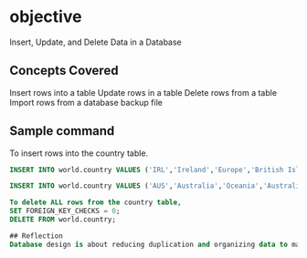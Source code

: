 # objective
Insert, Update, and Delete Data in a Database
## Concepts Covered
Insert rows into a table
Update rows in a table
Delete rows from a table
Import rows from a database backup file

## Sample command
To insert rows into the country table.
```sql
INSERT INTO world.country VALUES ('IRL','Ireland','Europe','British Islands',70273.00,1921,3775100,76.8,75921.00,73132.00,'Ireland/Éire','Republic',1447,'IE');

INSERT INTO world.country VALUES ('AUS','Australia','Oceania','Australia and New Zealand',7741220.00,1901,18886000,79.8,351182.00,392911.00,'Australia','Constitutional Monarchy, Federation',135,'AU');

To delete ALL rows from the country table,
SET FOREIGN_KEY_CHECKS = 0;
DELETE FROM world.country;

## Reflection
Database design is about reducing duplication and organizing data to match real-world relationships.
